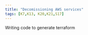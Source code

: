 ```yaml
---
title: "Decomissioning AWS services"
tags: [K7,K13, K20,K21,S17]
---
```





Writing code to generate terraform
